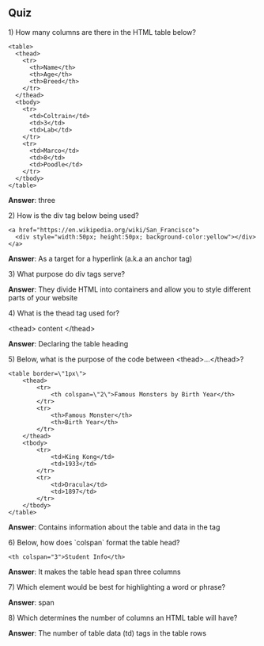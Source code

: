 ## Quiz

1\) How many columns are there in the HTML table below?

```
<table>
  <thead>
    <tr>
      <th>Name</th>
      <th>Age</th>
      <th>Breed</th>
    </tr>
  </thead>
  <tbody>
    <tr>
      <td>Coltrain</td>
      <td>3</td>
      <td>Lab</td>
    </tr>
    <tr>
      <td>Marco</td>
      <td>8</td>
      <td>Poodle</td>
    </tr>
  </tbody>
</table>
```

**Answer**: three

2\) How is the div tag below being used?

```
<a href="https://en.wikipedia.org/wiki/San_Francisco">
  <div style="width:50px; height:50px; background-color:yellow"></div>
</a>
```

**Answer**: As a target for a hyperlink \(a.k.a an anchor tag\)

3\) What purpose do div tags serve?

**Answer**: They divide HTML into containers and allow you to style different parts of your website

4\) What is the thead tag used for?

&lt;thead&gt; content &lt;\/thead&gt;

**Answer**: Declaring the table heading

5\) Below, what is the purpose of the code between &lt;thead&gt;...&lt;\/thead&gt;?

```
<table border=\"1px\">
    <thead>
        <tr>
            <th colspan=\"2\">Famous Monsters by Birth Year</th>
        </tr>
        <tr>
            <th>Famous Monster</th>
            <th>Birth Year</th>
        </tr>
    </thead>
    <tbody>
        <tr>
            <td>King Kong</td>
            <td>1933</td>
        </tr>
        <tr>
            <td>Dracula</td>
            <td>1897</td>
        </tr>
    </tbody>
</table>
```

**Answer**: Contains information about the table and data in the tag

6\) Below, how does \`colspan\` format the table head?

```
<th colspan="3">Student Info</th>
```

**Answer**: It makes the table head span three columns

7\) Which element would be best for highlighting a word or phrase?

**Answer**: span

8\) Which determines the number of columns an HTML table will have?

**Answer**: The number of table data \(td\) tags in the table rows

